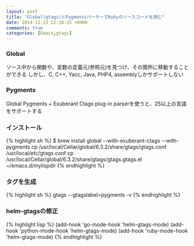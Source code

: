 ```yaml
---
layout: post
title: "Global(gtags)とPygmentsパーサーでRubyのソースコードを読む"
date: 2014-12-23 22:18:25 +0900
comments: true
categories: [Emacs,gtags]
---
```

### Global
ソース中から関数や、変数の定義元(参照元)を見つけ、その箇所に移動することができる
しかし、C, C++, Yacc, Java, PHP4, assemblyしかサポートしない

### Pygments
Global Pygments + Exuberant Ctags plug-in parserを使うと、25以上の言語をサポートする

### インストール
{% highlight sh %}
$ brew install global --with-exuberant-ctags --with-pygments
cp /usr/local/Cellar/global/6.3.2/share/gtags/gtags.conf /usr/local/etc/gtags.conf
cp /usr/local/Cellar/global/6.3.2/share/gtags/gtags.gtags.el ~/emacs.d/mylispdir
{% endhighlight %}

### タグを生成
{% highlight sh %}
gtags --gtagslabel=pygments -v
{% endhighlight %}

### helm-gtagsの修正
{% highlight lisp %}
(add-hook 'go-mode-hook 'helm-gtags-mode)
(add-hook 'python-mode-hook 'helm-gtags-mode)
(add-hook 'ruby-mode-hook 'helm-gtags-mode)
{% endhighlight %}
